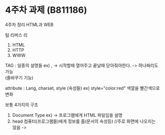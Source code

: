 # 4주차 과제 (B811186)

4주차 정리
HTML과 WEB

팀 리버스 리

1. HTML
2. HTTP
3. WWW

TAG : 일종의 설명들 ex) <head>, <title>, </head>, </title>
-> 시작할때 열어주고 끝날때 닫아줘야한다.
-> 하나짜리도 가능 <br/> (줄바꾸기 기능)

attribute : Lang, charset, style (속성들)
ex) style="color:red" 색깔을 빨간색으로 변화

보통 4가지의 구조

1. Document Type	ex) <!DOCUMENT html>
-> 프로그램에게 HTML 파일임을 설명
2. head
컴퓨터(프로그램들)에게 정보를 줌(문서의 속성등) //주로 화면에 나오지는 않음
-> <title>은 나옴
3. body
우리가 보는 화면의 페이지
4. <html> 태그
처음과 끝을 알려줌
-> Document type 뒤부터 끝까지 //밖에다가는 안적어주는것이 좋다